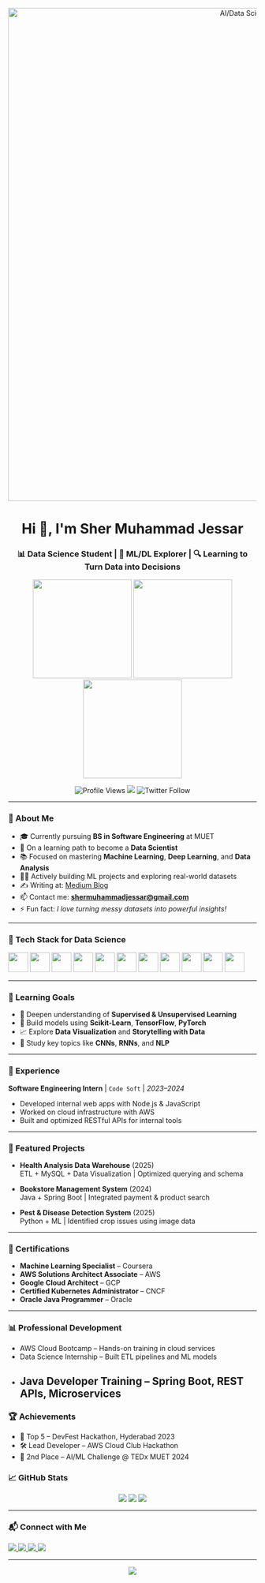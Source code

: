 <!-- Banner -->
<p align="center">
  <img src="https://i.pinimg.com/736x/76/24/53/7624531c0520e055889026bbfa2358ed.jpg" width="1000" alt="AI/Data Science Banner"/>
</p>

<h1 align="center">Hi 👋, I'm Sher Muhammad Jessar</h1>
<h3 align="center">📊 Data Science Student | 🤖 ML/DL Explorer | 🔍 Learning to Turn Data into Decisions</h3>

<!-- Animated Coding Images -->
<p align="center">
  <img src="https://user-images.githubusercontent.com/115187902/230700872-d5f44b85-56c7-4e27-80a4-6e2db901e60c.gif" width="200"/>
  <img src="https://cdna.artstation.com/p/assets/images/images/028/102/058/original/pixel-jeff-matrix-s.gif?1593487263" width="200"/>
  <img src="https://i.pinimg.com/originals/cc/33/cd/cc33cdb7eff28957027a2eb858dbcf94.gif" width="200"/>
</p>

<p align="center">
  <img src="https://komarev.com/ghpvc/?username=sher-muhammad-jessar&label=Profile%20views&color=0e75b6&style=flat" alt="Profile Views" />
  <img src="https://img.shields.io/github/followers/sher-Muhammad-jessar?label=Follow&style=social" />
  <img src="https://img.shields.io/twitter/follow/sherjessar?logo=twitter&style=social" alt="Twitter Follow" />
</p>

---

### 🌟 About Me
- 🎓 Currently pursuing **BS in Software Engineering** at MUET
- 🚀 On a learning path to become a **Data Scientist**
- 📚 Focused on mastering **Machine Learning**, **Deep Learning**, and **Data Analysis**
- 👨‍💻 Actively building ML projects and exploring real-world datasets
- ✍️ Writing at: [Medium Blog](https://medium.com/@shermuhammadjessar)
- 📫 Contact me: **shermuhammadjessar@gmail.com**
- ⚡ Fun fact: _I love turning messy datasets into powerful insights!_

---

### 💼 Tech Stack for Data Science
<p align="left">
  <img src="https://cdn.jsdelivr.net/gh/devicons/devicon/icons/python/python-original.svg" width="40"/>
  <img src="https://cdn.jsdelivr.net/gh/devicons/devicon/icons/numpy/numpy-original.svg" width="40"/>
  <img src="https://cdn.jsdelivr.net/gh/devicons/devicon/icons/pandas/pandas-original.svg" width="40"/>
  <img src="https://cdn.jsdelivr.net/gh/devicons/devicon/icons/matplotlib/matplotlib-original.svg" width="40"/>
  <img src="https://cdn.jsdelivr.net/gh/devicons/devicon/icons/tensorflow/tensorflow-original.svg" width="40"/>
  <img src="https://cdn.jsdelivr.net/gh/devicons/devicon/icons/pytorch/pytorch-original.svg" width="40"/>
  <img src="https://cdn.jsdelivr.net/gh/devicons/devicon/icons/scikit-learn/scikit-learn-original.svg" width="40"/>
  <img src="https://cdn.jsdelivr.net/gh/devicons/devicon/icons/jupyter/jupyter-original.svg" width="40"/>
  <img src="https://cdn.jsdelivr.net/gh/devicons/devicon/icons/mysql/mysql-original.svg" width="40"/>
  <img src="https://cdn.jsdelivr.net/gh/devicons/devicon/icons/git/git-original.svg" width="40"/>
  <img src="https://cdn.jsdelivr.net/gh/devicons/devicon/icons/linux/linux-original.svg" width="40"/>
</p>

---

### 🎯 Learning Goals
- 📌 Deepen understanding of **Supervised & Unsupervised Learning**
- 🤖 Build models using **Scikit-Learn**, **TensorFlow**, **PyTorch**
- 📈 Explore **Data Visualization** and **Storytelling with Data**
- 🧠 Study key topics like **CNNs**, **RNNs**, and **NLP**

---
### 💼 Experience
**Software Engineering Intern** | `Code Soft` | *2023–2024*
- Developed internal web apps with Node.js & JavaScript
- Worked on cloud infrastructure with AWS
- Built and optimized RESTful APIs for internal tools
---
### 🧩 Featured Projects
- **Health Analysis Data Warehouse** (2025)  
  ETL + MySQL + Data Visualization | Optimized querying and schema

- **Bookstore Management System** (2024)  
  Java + Spring Boot | Integrated payment & product search

- **Pest & Disease Detection System** (2025)  
  Python + ML | Identified crop issues using image data

---

### 📜 Certifications
- **Machine Learning Specialist** – Coursera
- **AWS Solutions Architect Associate** – AWS
- **Google Cloud Architect** – GCP
- **Certified Kubernetes Administrator** – CNCF
- **Oracle Java Programmer** – Oracle

---
### 📊 Professional Development
- AWS Cloud Bootcamp – Hands-on training in cloud services
- Data Science Internship – Built ETL pipelines and ML models
- Java Developer Training – Spring Boot, REST APIs, Microservices
  ---
### 🏆 Achievements
- 🥇 Top 5 – DevFest Hackathon, Hyderabad 2023
- 🛠️ Lead Developer – AWS Cloud Club Hackathon
- 🧠 2nd Place – AI/ML Challenge @ TEDx MUET 2024
### 📈 GitHub Stats


<p align="center">
  <img src="https://github-readme-stats.vercel.app/api?username=sher-muhammad-jessar&show_icons=true&theme=radical" />
  <img src="https://github-readme-stats.vercel.app/api/top-langs/?username=sher-muhammad-jessar&layout=compact&theme=radical" />
  <img src="https://github-readme-streak-stats.herokuapp.com/?user=sher-muhammad-jessar&theme=radical" />
</p>

---

### 📬 Connect with Me
<p align="left">
  <a href="https://linkedin.com/in/sher-muhammad-jessar" target="_blank">
    <img src="https://img.shields.io/badge/LinkedIn-blue?logo=linkedin&style=for-the-badge" />
  </a>
  <a href="https://twitter.com/sherjessar" target="_blank">
    <img src="https://img.shields.io/badge/Twitter-black?logo=twitter&style=for-the-badge" />
  </a>
  <a href="https://instagram.com/sher-muhammad-jessar" target="_blank">
    <img src="https://img.shields.io/badge/Instagram-E4405F?logo=instagram&style=for-the-badge" />
  </a>
  <a href="https://medium.com/@shermuhammadjessar" target="_blank">
    <img src="https://img.shields.io/badge/Medium-black?logo=medium&style=for-the-badge" />
  </a>
</p>

---

<p align="center">
  <img src="https://readme-typing-svg.herokuapp.com?center=true&vCenter=true&width=500&lines=Thanks+for+visiting+💻+Happy+Coding!;Always+learning+and+sharing+🎯;Let’s+connect+and+grow+🌱" />
</p>
